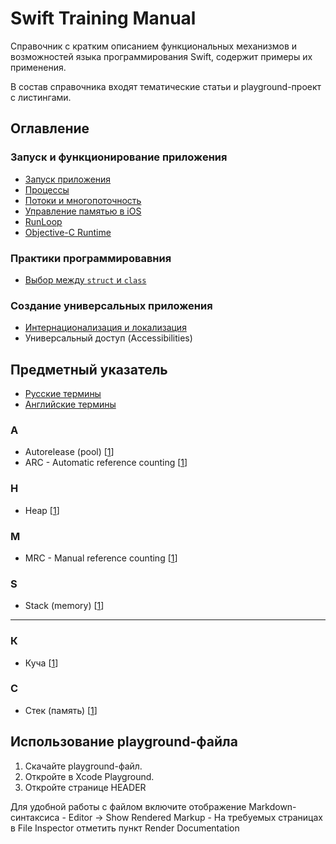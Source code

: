 # Swift Training Manual
Справочник с кратким описанием функциональных механизмов и возможностей языка программирования Swift, содержит примеры их применения.

В состав справочника входят тематические статьи и playground-проект с листингами.

## Оглавление

### Запуск и функционирование приложения

- [Запуск приложения](./AppExecution.md#launch)
- [Процессы](./AppExecution.md#processes)
- [Потоки и многопоточность](/Thearding.md)
- [Управление памятью в iOS](./MemoryManagement.md)
- [RunLoop](/RunLoop.md)
- [Objective-C Runtime](/ObjectiveCRuntime.md)

### Практики программировавния

- [Выбор между `struct` и `class`](./StructClassChoise.md)

### Создание универсальных приложения

- [Интернационализация и локализация](./Localization.md)
- Универсальный доступ (Accessibilities)

## Предметный указатель

- [Русские термины](#rus)
- [Английские термины](#eng)

<a id="eng"></a>
### A
- Autorelease (pool) [[1](/MemoryManagement.md#autoreleasepool)]
- ARC - Automatic reference counting [[1](/MemoryManagement.md#arc)]

### H
- Heap [[1](/MemoryManagement.md#heap)]

### M
- MRC - Manual reference counting [[1](/MemoryManagement.md#mrc)]

### S
- Stack (memory) [[1](/MemoryManagement.md#stack)]

---
<a id="rus"></a>
### К
- Куча [[1](/MemoryManagement.md#heap)]

### С
- Стек (память) [[1](/MemoryManagement.md#stack)]


## Использование playground-файла

1. Скачайте playground-файл.
2. Откройте в Xcode Playground.
3. Откройте странице HEADER

Для удобной работы с файлом включите отображение Markdown-синтаксиса
	- Editor -> Show Rendered Markup
	- На требуемых страницах в File Inspector отметить пункт Render Documentation

